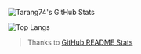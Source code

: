 ![Tarang74's GitHub Stats](https://github-readme-stats.vercel.app/api?username=Tarang74&show_icons=true&hide_border=true&count_private=true&theme=merko)

![Top Langs](https://github-readme-stats.vercel.app/api/top-langs/?username=Tarang&count_private=true&theme=merko)

 > Thanks to [GitHub README Stats](https://github.com/anuraghazra/github-readme-stats)
